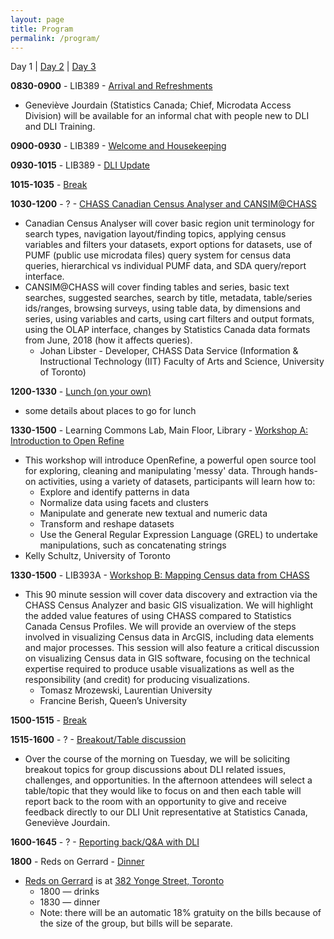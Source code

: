 ```yaml
---
layout: page
title: Program
permalink: /program/
---
```


<a name="day-one">Day 1</a> | [Day 2](#day-two) | [Day 3](#day-three)
<p></p>


**0830-0900** - <a name="1-1">LIB389 - [Arrival and Refreshments](/schedule/#1-1)</a>

- Geneviève Jourdain (Statistics Canada; Chief, Microdata Access Division) will be available for an informal chat with people new to DLI and DLI Training.

**0900-0930** -<a name="1-2"> LIB389 - [Welcome and Housekeeping](/schedule/#1-2)</a>

**0930-1015** - <a name="1-3">LIB389 - <a name="1-3">[DLI Update](/schedule/#1-3)</a>

**1015-1035** - <a name="1-4">[Break](/schedule/#1-4)</a>

**1030-1200** - <a name="1-5">? - [CHASS Canadian Census Analyser and CANSIM@CHASS](/schedule/#1-5)</a>

- Canadian Census Analyser will cover basic region unit terminology for search types, navigation layout/finding topics, applying census variables and filters your datasets, export options for datasets, use of PUMF (public use microdata files) query system for census data queries, hierarchical vs individual PUMF data, and SDA query/report interface.
- CANSIM@CHASS will cover finding tables and series, basic text searches, suggested searches, search by title, metadata, table/series ids/ranges, browsing surveys, using table data, by dimensions and series, using variables and carts, using cart filters and output formats, using the OLAP interface, changes by Statistics Canada data formats from June, 2018 (how it affects queries).
	- Johan Libster - Developer, CHASS Data Service (Information & Instructional Technology (IIT) Faculty of Arts and Science, University of Toronto)

**1200-1330** - <a name="1-6">[Lunch (on your own)](/schedule/#1-6)</a>

- some details about places to go for lunch

**1330-1500** - <a name="1-7a">Learning Commons Lab, Main Floor, Library - [Workshop A: Introduction to Open Refine](/schedule/#1-7a)</a>

- This workshop will introduce OpenRefine, a powerful open source tool for exploring, cleaning and manipulating 'messy' data. Through hands-on activities, using a variety of datasets, participants will learn how to:
	- Explore and identify patterns in data
	- Normalize data using facets and clusters
	- Manipulate and generate new textual and numeric data
	- Transform and reshape datasets
	- Use the General Regular Expression Language (GREL) to undertake manipulations, such as concatenating strings
- Kelly Schultz, University of Toronto

**1330-1500** - <a name="1-7b">LIB393A - [Workshop B: Mapping Census data from CHASS](/schedule/#1-7b)</a>

- This 90 minute session will cover data discovery and extraction via the CHASS Census Analyzer and basic GIS visualization. We will highlight the added value features of using CHASS compared to Statistics Canada Census Profiles. We will provide an overview of the steps involved in visualizing Census data in ArcGIS, including data elements and major processes. This session will also feature a critical discussion on visualizing Census data in GIS software, focusing on the technical expertise required to produce usable visualizations as well as the responsibility (and credit) for producing visualizations.
	- Tomasz Mrozewski, Laurentian University
	- Francine Berish, Queen’s University

**1500-1515** - <a name="1-8">[Break](/schedule/#1-8)</a>

**1515-1600** - <a name="1-9">? - [Breakout/Table discussion](/schedule/#1-9)</a>

- Over the course of the morning on Tuesday, we will be soliciting breakout topics for group discussions about DLI related issues, challenges, and opportunities. In the afternoon attendees will select a table/topic that they would like to focus on and then each table will report back to the room with an opportunity to give and receive feedback directly to our DLI Unit representative at Statistics Canada, Geneviève Jourdain.

**1600-1645** - <a name="1-10">? - [Reporting back/Q&A with DLI](/schedule/#1-10)</a>

**1800** - <a name="1-11">Reds on Gerrard - [Dinner](/schedule/#1-11)</a>

- [Reds on Gerrard](http://redsrestaurants.com) is at [382 Yonge Street, Toronto](https://www.google.com/maps/place/REDS+Midtown+Tavern/@43.6591672,-79.3845898,17z/data=!3m1!4b1!4m5!3m4!1s0x882b34b56f688195:0x7748f8e1643e7f3e!8m2!3d43.6591672!4d-79.3824011)
	- 1800 — drinks
	- 1830 — dinner
	- Note: there will be an automatic 18% gratuity on the bills because of the size of the group, but bills will be separate.






